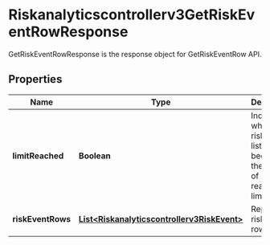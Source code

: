 

# Riskanalyticscontrollerv3GetRiskEventRowResponse

GetRiskEventRowResponse is the response object for GetRiskEventRow API.

## Properties

| Name | Type | Description | Notes |
|------------ | ------------- | ------------- | -------------|
|**limitReached** | **Boolean** | Indicate whether riskevent list is partial because the number of risks reached the limit. |  [optional] |
|**riskEventRows** | [**List&lt;Riskanalyticscontrollerv3RiskEvent&gt;**](Riskanalyticscontrollerv3RiskEvent.md) | Repeated risk event rows. |  [optional] |



